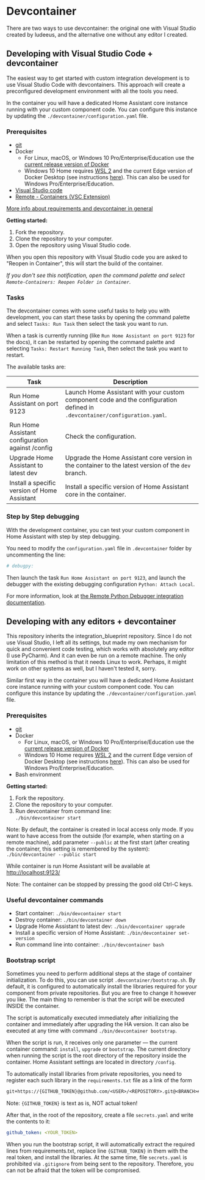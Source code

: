 # Devcontainer

There are two ways to use devcontainer: the original one with Visual Studio
created by ludeeus, and the alternative one without any editor I created.

## Developing with Visual Studio Code + devcontainer

The easiest way to get started with custom integration development is to use
Visual Studio Code with devcontainers. This approach will create a preconfigured
development environment with all the tools you need.

In the container you will have a dedicated Home Assistant core instance running
with your custom component code. You can configure this instance by updating the
`./devcontainer/configuration.yaml` file.

### Prerequisites

- [git](https://git-scm.com/book/en/v2/Getting-Started-Installing-Git)
- Docker
  - For Linux, macOS, or Windows 10 Pro/Enterprise/Education use the [current
     release version of Docker](https://docs.docker.com/install/)
  - Windows 10 Home requires
    [WSL 2](https://docs.microsoft.com/windows/wsl/wsl2-install) and the current
    Edge version of Docker Desktop (see instructions
    [here](https://docs.docker.com/docker-for-windows/wsl-tech-preview/)). This
    can also be used for Windows Pro/Enterprise/Education.
- [Visual Studio code](https://code.visualstudio.com/)
- [Remote - Containers (VSC Extension)][extension-link]

[More info about requirements and devcontainer in general](https://code.visualstudio.com/docs/remote/containers#_getting-started)

[extension-link]: https://marketplace.visualstudio.com/items?itemName=ms-vscode-remote.remote-containers

**Getting started:**

1. Fork the repository.
2. Clone the repository to your computer.
3. Open the repository using Visual Studio code.

When you open this repository with Visual Studio code you are asked to "Reopen
in Container", this will start the build of the container.

_If you don't see this notification, open the command palette and select
`Remote-Containers: Reopen Folder in Container`._

### Tasks

The devcontainer comes with some useful tasks to help you with development, you
can start these tasks by opening the command palette and select `Tasks: Run
Task` then select the task you want to run.

When a task is currently running (like `Run Home Assistant on port 9123` for the
docs), it can be restarted by opening the command palette and selecting `Tasks:
Restart Running Task`, then select the task you want to restart.

The available tasks are:

Task | Description
---- | -----------
Run Home Assistant on port 9123 | Launch Home Assistant with your custom component code and the configuration defined in `.devcontainer/configuration.yaml`.
Run Home Assistant configuration against /config | Check the configuration.
Upgrade Home Assistant to latest dev | Upgrade the Home Assistant core version in the container to the latest version of the `dev` branch.
Install a specific version of Home Assistant | Install a specific version of Home Assistant core in the container.

### Step by Step debugging

With the development container,
you can test your custom component in Home Assistant with step by step debugging.

You need to modify the `configuration.yaml` file in `.devcontainer` folder
by uncommenting the line:

```yaml
# debugpy:
```

Then launch the task `Run Home Assistant on port 9123`, and launch the debugger
with the existing debugging configuration `Python: Attach Local`.

For more information, look at
[the Remote Python Debugger integration documentation](https://www.home-assistant.io/integrations/debugpy/).

## Developing with any editors + devcontainer

This repository inherits the integration_blueprint repository. Since I do not
use Visual Studio, I left all its settings, but made my own mechanism for quick
and convenient code testing, which works with absolutely any editor (I use
PyCharm). And it can even be run on a remote machine. The only limitation of
this method is that it needs Linux to work. Perhaps, it might work on other
systems as well, but I haven't tested it, sorry.

Similar first way in the container you will have a dedicated Home Assistant core
instance running with your custom component code. You can configure this
instance by updating the `./devcontainer/configuration.yaml` file.

### Prerequisites

- [git](https://git-scm.com/book/en/v2/Getting-Started-Installing-Git)
- Docker
  - For Linux, macOS, or Windows 10 Pro/Enterprise/Education use the
    [current release version of Docker](https://docs.docker.com/install/)
  - Windows 10 Home requires
    [WSL 2](https://docs.microsoft.com/windows/wsl/wsl2-install) and the current
    Edge version of Docker Desktop (see instructions
    [here](https://docs.docker.com/docker-for-windows/wsl-tech-preview/)). This
    can also be used for Windows Pro/Enterprise/Education.
- Bash environment

**Getting started:**

1. Fork the repository.
2. Clone the repository to your computer.
3. Run devcontainer from command line: \
    `./bin/devcontainer start`

Note: By default, the container is created in local access only mode. If you
want to have access from the outside (for example, when starting on a remote
machine), add parameter `--public` at the first start (after creating the
container, this setting is remembered by the system): \
`./bin/devcontainer --public start`

While container is run Home Assistant will be available at
[http://localhost:9123/](http://localhost:9123/)

Note: The container can be stopped by pressing the good old Ctrl-C keys.

### Useful devcontainer commands

- Start container: `./bin/devcontainer start`
- Destroy container: `./bin/devcontainer down`
- Upgrade Home Assistant to latest dev: `./bin/devcontainer upgrade`
- Install a specific version of Home Assistant: `./bin/devcontainer set-version`
- Run command line into container: `./bin/devcontainer bash`

### Bootstrap script

Sometimes you need to perform additional steps at the stage of container
initialization. To do this, you can use script `.devcontainer/bootstrap.sh`. By
default, it is configured to automatically install the libraries required for
your component from private repositories. But you are free to change it however
you like. The main thing to remember is that the script will be executed INSIDE
the container.

The script is automatically executed immediately after initializing the
container and immediately after upgrading the HA version. It can also be
executed at any time with command `./bin/devcontainer bootstrap`.

When the script is run, it receives only one parameter — the current container
command: `install`, `upgrade` or `bootstrap`. The current directory when running
the script is the root directory of the repository inside the container. Home
Assistant settings are located in directory `/config`.

To automatically install libraries from private repositories, you need to
register each such library in the `requirements.txt` file as a link of the form

```requirements.txt
git+https://{GITHUB_TOKEN}@github.com/<USER>/<REPOSITORY>.git@<BRANCH>#egg=<LIBRARY>
```

Note: `{GITHUB_TOKEN}` is text as is, NOT actual token!

After that, in the root of the repository, create a file `secrets.yaml` and
write the contents to it:

```yaml
github_token: <YOUR_TOKEN>
```

When you run the bootstrap script, it will automatically extract the required
lines from requirements.txt, replace line `{GITHUB_TOKEN}` in them with the real
token, and install the libraries. At the same time, file `secrets.yaml` is
prohibited via `.gitignore` from being sent to the repository. Therefore, you
can not be afraid that the token will be compromised.
